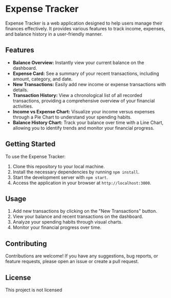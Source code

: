 # Expense Tracker

Expense Tracker is a web application designed to help users manage their finances effectively. It provides various features to track income, expenses, and balance history in a user-friendly manner.

## Features
- **Balance Overview:** Instantly view your current balance on the dashboard.
- **Expense Card:** See a summary of your recent transactions, including amount, category, and date.
- **New Transactions:** Easily add new income or expense transactions with details.
- **Transaction History:** View a chronological list of all recorded transactions, providing a comprehensive overview of your financial activities.
- **Income vs Expense Chart:** Visualize your income versus expenses through a Pie Chart to understand your spending habits.
- **Balance History Chart:** Track your balance over time with a Line Chart, allowing you to identify trends and monitor your financial progress.

## Getting Started
To use the Expense Tracker:
1. Clone this repository to your local machine.
2. Install the necessary dependencies by running `npm install`.
3. Start the development server with `npm start`.
4. Access the application in your browser at `http://localhost:3000`.

## Usage
1. Add new transactions by clicking on the "New Transactions" button.
2. View your balance and recent transactions on the dashboard.
3. Analyze your spending habits through visual charts.
4. Monitor your financial progress over time.

## Contributing
Contributions are welcome! If you have any suggestions, bug reports, or feature requests, please open an issue or create a pull request.

## License
This project is not licensed
